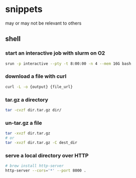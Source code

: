 # snippets

may or may not be relevant to others

## shell

### start an interactive job with slurm on O2

```sh
srun -p interactive --pty -t 8:00:00 -n 4 --mem 16G bash
```

### download a file with curl

```sh
curl -L -o {output} {file_url}
```

### tar.gz a directory

```sh
tar -cvzf dir.tar.gz dir/
```

### un-tar.gz a file

```sh
tar -xvzf dir.tar.gz
# or
tar -xvzf dir.tar.gz -C dest_dir
```

### serve a local directory over HTTP

```sh
# brew install http-server
http-server --cors='*' --port 8000 .
```
